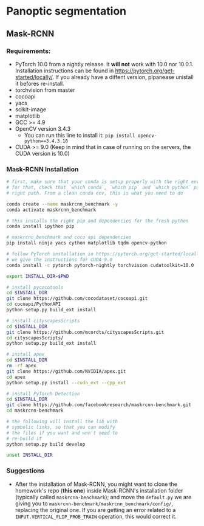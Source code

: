 # Panoptic segmentation
## Mask-RCNN
### Requirements:
- PyTorch 10.0 from a nightly release. It **will not** work with 10.0 nor 10.0.1. Installation instructions can be found in https://pytorch.org/get-started/locally/. If you already have a diffent version, plpanease unistall it befores re-install.
- torchvision from master
- cocoapi
- yacs
- scikit-image
- matplotlib
- GCC >= 4.9
- OpenCV version 3.4.3
  - You can run this line to install it: ```pip install opencv-python==3.4.3.18```
- CUDA >= 9.0 (Keep in mind that in case of running on the servers, the CUDA version is 10.0)

### Mask-RCNN Installation
```bash
# first, make sure that your conda is setup properly with the right environment
# for that, check that `which conda`, `which pip` and `which python` points to the
# right path. From a clean conda env, this is what you need to do

conda create --name maskrcnn_benchmark -y
conda activate maskrcnn_benchmark

# this installs the right pip and dependencies for the fresh python
conda install ipython pip

# maskrcnn_benchmark and coco api dependencies
pip install ninja yacs cython matplotlib tqdm opencv-python

# follow PyTorch installation in https://pytorch.org/get-started/locally/
# we give the instructions for CUDA 9.0
conda install -c pytorch pytorch-nightly torchvision cudatoolkit=10.0 

export INSTALL_DIR=$PWD

# install pycocotools
cd $INSTALL_DIR
git clone https://github.com/cocodataset/cocoapi.git
cd cocoapi/PythonAPI
python setup.py build_ext install

# install cityscapesScripts
cd $INSTALL_DIR
git clone https://github.com/mcordts/cityscapesScripts.git
cd cityscapesScripts/
python setup.py build_ext install

# install apex
cd $INSTALL_DIR
rm -rf apex
git clone https://github.com/NVIDIA/apex.git
cd apex
python setup.py install --cuda_ext --cpp_ext

# install PyTorch Detection
cd $INSTALL_DIR
git clone https://github.com/facebookresearch/maskrcnn-benchmark.git
cd maskrcnn-benchmark

# the following will install the lib with
# symbolic links, so that you can modify
# the files if you want and won't need to
# re-build it
python setup.py build develop

unset INSTALL_DIR
``` 
### Suggestions
- After the installation of Mask-RCNN, you might want to clone the homework's repo (**this one**) inside Mask-RCNN's installation folder (typically called ```maskrcnn-benchmark```); and move the ```default.py``` we are giving you to ```maskrcnn-benchmark/maskrcnn_benchmark/config/```, replacing the original one. If you are getting an error related to a ```INPUT.VERTICAL_FLIP_PROB_TRAIN``` operation, this would correct it.

